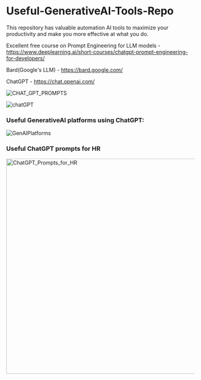 # Useful-GenerativeAI-Tools-Repo


This repository has valuable automation AI tools to maximize your productivity and make you more effective at what you do. 

Excellent free course on Prompt Engineering for LLM models - https://www.deeplearning.ai/short-courses/chatgpt-prompt-engineering-for-developers/


Bard(Google's LLM) - https://bard.google.com/ 

ChatGPT - https://chat.openai.com/ 


![CHAT_GPT_PROMPTS](https://github.com/anishsingh20/Useful-ChatGPT-Prompts/assets/15655876/12acb237-6560-4219-acf5-154692c674b0)



![chatGPT](https://github.com/anishsingh20/Useful-ChatGPT-Prompts/assets/15655876/56664694-f399-458f-bc8e-3d03aeebf304)


### Useful GenerativeAI platforms using ChatGPT:



![GenAIPlatforms](https://github.com/anishsingh20/Useful-ChatGPT-Prompts/assets/15655876/30244945-a5f7-4a8c-8c14-13f429fd0843)



### Useful ChatGPT prompts for HR

<img width="575" alt="ChatGPT_Prompts_for_HR" src="https://github.com/anishsingh20/Useful-ChatGPT-Prompts/assets/15655876/cdc04810-eae7-40c2-af66-32179ed4248e">
